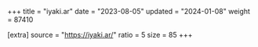 +++
title = "iyaki.ar"
date = "2023-08-05"
updated = "2024-01-08"
weight = 87410

[extra]
source = "https://iyaki.ar/"
ratio = 5
size = 85
+++
